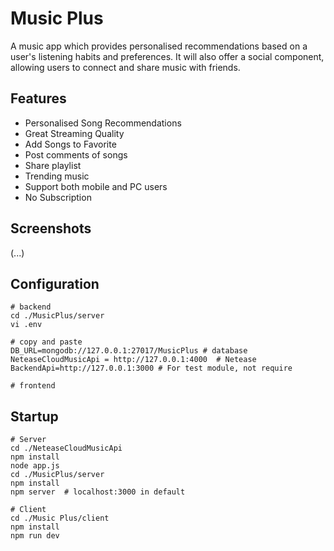 # Music Plus
A music app which provides personalised recommendations based on a user's listening habits and preferences. It will also offer a social component, allowing users to connect and share music with friends.

## Features
* Personalised Song Recommendations
* Great Streaming Quality
* Add Songs to Favorite
* Post comments of songs
* Share playlist
* Trending music
* Support both mobile and PC users
* No Subscription


## Screenshots
(...)
## Configuration
```shell
# backend
cd ./MusicPlus/server
vi .env

# copy and paste
DB_URL=mongodb://127.0.0.1:27017/MusicPlus # database 
NeteaseCloudMusicApi = http://127.0.0.1:4000  # Netease
BackendApi=http://127.0.0.1:3000 # For test module, not require
```
```shell
# frontend
```
## Startup
```shell
# Server
cd ./NeteaseCloudMusicApi
npm install
node app.js
cd ./MusicPlus/server
npm install
npm server  # localhost:3000 in default

# Client
cd ./Music Plus/client
npm install 
npm run dev
```
